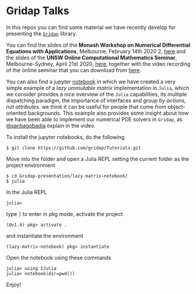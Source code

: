 # Gridap Talks

In this repos you can find some material we have recently develop for presenting the [`Gridap`](https://github.com/gridap/Gridap.jl) library.

You can find the slides of the **Monash Workshop on Numerical Differential Equations with Applications**, Melbourne, February 14th 2020 2, [here](https://github.com/santiagobadia/Gridap-presentation/blob/master/MWNDEA-Melbourne/beamer-version/sbadia-mwndea.pdf) and the slides of the **UNSW Online Computational Mathematics Seminar**, Melbourne-Sydney, April 21st 2020, [here](https://github.com/santiagobadia/Gridap-presentation/blob/master/UNSW-comp-math-seminar/beamer-version/sbadia-unsw.pdf), together with the video recording of the online seminar that you can download from [here](https://github.com/santiagobadia/Gridap-presentation/blob/master/unsw-video/unsw-gridap-seminar-compressed.mp4).

You can also find a jupyter [notebook](https://github.com/santiagobadia/Gridap-presentation/blob/master/lazy-matrix-notebook/julia-basics.ipynb) in which we have created a very simple example of a _lazy ummutable matrix_ implementation in `Julia`, which we consider provides a nice overview of the `Julia` capabilities, its multiple dispatching paradigm, the importance of interfaces and _group by actions, not attributes_. we think it can be useful for people that come from object-oriented backgrounds. This example also provides some insight about how we have been able to implement our numerical PDE solvers in `Gridap`, as [@santiagobadia](https://github.com/santiagobadia) explain in the video.

To install the jupyter notebooks, do the following

```
$ git clone https://github.com/gridap/Tutorials.git
```

Move into the folder and open a Julia REPL setting the current folder as the project environment

```
$ cd Gridap-presentation/lazy-matrix-notebook/
$ julia
```
In the Julia REPL
```
julia> 
```
type `]` to enter in pkg mode, activate the project
```
(@v1.4) pkg> activate .
```
and instantiate the environment
```
(lazy-matrix-notebook) pkg> instantiate
```
Open the notebook using these commands
```
julia> using IJulia
julia> notebook(dir=pwd())
```
Enjoy!
